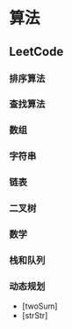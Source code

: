 # 算法
## LeetCode
### 排序算法

### 查找算法

### 数组

### 字符串

### 链表

### 二叉树

### 数学

### 栈和队列

### 动态规划


- [twoSum]
- [strStr]
## 
